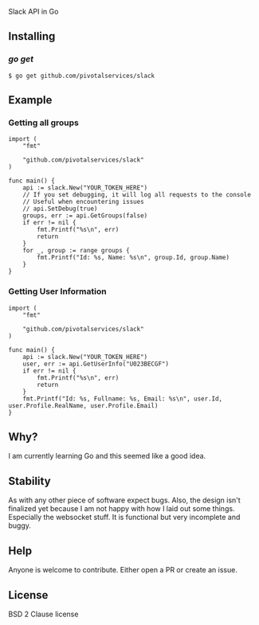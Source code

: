 Slack API in Go

## Installing

### *go get*

    $ go get github.com/pivotalservices/slack

## Example

### Getting all groups

    import (
		"fmt"

		"github.com/pivotalservices/slack"
	)

    func main() {
		api := slack.New("YOUR_TOKEN_HERE")
		// If you set debugging, it will log all requests to the console
		// Useful when encountering issues
		// api.SetDebug(true)
		groups, err := api.GetGroups(false)
		if err != nil {
			fmt.Printf("%s\n", err)
			return
		}
		for _, group := range groups {
			fmt.Printf("Id: %s, Name: %s\n", group.Id, group.Name)
		}
	}

### Getting User Information

    import (
	    "fmt"

	    "github.com/pivotalservices/slack"
    )

    func main() {
	    api := slack.New("YOUR_TOKEN_HERE")
	    user, err := api.GetUserInfo("U023BECGF")
	    if err != nil {
		    fmt.Printf("%s\n", err)
		    return
	    }
	    fmt.Printf("Id: %s, Fullname: %s, Email: %s\n", user.Id, user.Profile.RealName, user.Profile.Email)
    }

## Why?
I am currently learning Go and this seemed like a good idea.

## Stability
As with any other piece of software expect bugs. Also, the design isn't finalized yet because I am not happy with how I laid out some things. Especially the websocket stuff. It is functional but very incomplete and buggy.

## Help
Anyone is welcome to contribute. Either open a PR or create an issue.

## License
BSD 2 Clause license
